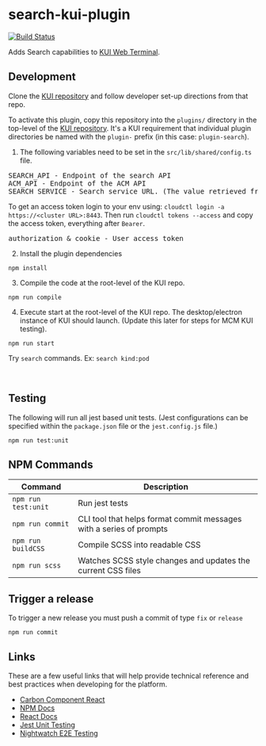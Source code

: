 # search-kui-plugin
[![Build Status](https://travis-ci.com/open-cluster-management/search-kui-plugin.svg?token=jzyyzQmWYBEu33MCMh9p&branch=master)](https://travis-ci.com/open-cluster-management/search-kui-plugin)

Adds Search capabilities to [KUI Web Terminal](https://github.com/open-container-management/kui-web-terminal).

## Development
Clone the [KUI repository](https://github.com/IBM/kui) and follow developer set-up directions from that repo.

To activate this plugin, copy this repository into the `plugins/` directory in the top-level of the [KUI repository](https://github.com/IBM/kui).  It's a KUI requirement that individual plugin directories be named with the `plugin-` prefix (in this case:  `plugin-search`).

1. The following variables need to be set in the `src/lib/shared/config.ts` file.

<pre>
SEARCH_API - Endpoint of the search API
ACM_API - Endpoint of the ACM API
SEARCH_SERVICE - Search service URL. (The value retrieved from this endpoint, is to ensure that the Search API is installed on the cluster)
</pre>

To get an access token login to your env using: `cloudctl login -a https://<cluster URL>:8443`. Then run `cloudctl tokens --access` and copy the access token, everything after `Bearer`.

<pre>
authorization & cookie - User access token
</pre>

2. Install the plugin dependencies

```
npm install
```

3. Compile the code at the root-level of the KUI repo.

```
npm run compile
```

4. Execute start at the root-level of the KUI repo.  The desktop/electron instance of KUI should launch. (Update this later for steps for MCM KUI testing).

```
npm run start
```

Try `search` commands. Ex: `search kind:pod`

<br>
<a href="docs/readme/images/search-command.gif">
    <img alt="" src="docs/readme/images/search-command.gif"></img>
</a>

## Testing

The following will run all jest based unit tests. (Jest configurations can be specified within the `package.json` file or the `jest.config.js` file.)

```
npm run test:unit
```

## NPM Commands

| Command                | Description                                                         |
|------------------------|---------------------------------------------------------------------|
| `npm run test:unit`    | Run jest tests                                                      |
| `npm run commit`       | CLI tool that helps format commit messages with a series of prompts |
| `npm run buildCSS`     | Compile SCSS into readable CSS                                      |
| `npm run scss`         | Watches SCSS style changes and updates the current CSS files        |

## Trigger a release
To trigger a new release you must push a commit of type `fix` or `release`
```
npm run commit
```

## Links

These are a few useful links that will help provide technical reference and best practices when developing for the platform.

- [Carbon Component React](https://github.com/carbon-design-system/carbon-components-react)
- [NPM Docs](https://docs.npmjs.com)
- [React Docs](https://reactjs.org/docs/hello-world.html)
- [Jest Unit Testing](https://jestjs.io/docs/en/getting-started)
- [Nightwatch E2E Testing](https://nightwatchjs.org/guide)
